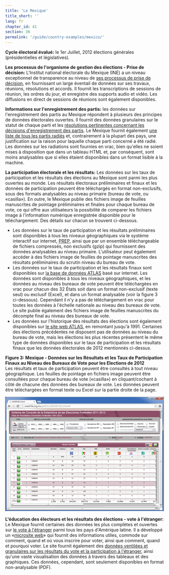 ```yaml
---
title: 'Le Mexique'
title_short: ''
lang: fr
chapter_id: 41
section: 36
permalink: '/guide/country-examples/mexico/'
---
```


**Cycle électoral évalué:** le 1er Juillet, 2012 élections générales (présidentielles et législatives).

**Les processus de l'organisme de gestion des élections - Prise de décision:** L'Institut national électorale du Mexique (INE) a un niveau exceptionnel de transparence au niveau de [ses processus de prise de décision](http://www.ine.mx/archivos3/portal/historico/contenido/Sesiones_del_CG/), en fournissant un large éventail de données sur ses travaux, réunions, résolutions et accords. Il fournit les transcriptions de sessions de réunion, les ordres du jour, et enregistre des supports audio et vidéo. Les diffusions en direct de sessions de réunions sont également disponibles.

**Informations sur l'enregistrement des partis:** les données sur l'enregistrement des partis au Mexique répondent à plusieurs des principes de données électorales ouvertes. Il fournit des données granulaires sur le statut de chaque parti et les [résolutions pertinentes concernant les décisions d'enregistrement des partis](http://www.ine.mx/archivos3/portal/historico/contenido/Partidos_politicos_en_formacion/). Le Mexique fournit également [une liste de tous les partis radiés](http://www.ine.mx/archivos3/portal/historico/contenido/Historico_sobre_perdida_de_registro/) et, contrairement à la plupart des pays, une justification sur la raison pour laquelle chaque parti concerné a été radié. Les données sur les radiations sont fournies en vrac, bien qu'elles ne soient mises à disposition que dans un tableau HTML et, par conséquent, sont moins analysables que si elles étaient disponibles dans un format lisible à la machine.

**La participation électorale et les résultats:** Les données sur les taux de participation et les résultats des élections au Mexique sont parmi les plus ouvertes au monde. Les résultats électoraux préliminaires et finaux et les données de participation peuvent être téléchargés en format non-exclusifs, sous des formats analysables au niveau primaire (bureau de vote, ou «casilla»). En outre, le Mexique publie des fichiers image de feuilles manuscrites de pointage préliminaires et finales pour chaque bureau de vote, ce qui offre aux utilisateurs la possibilité de comparer les fichiers image à l'information numérique enregistrée disponible pour le téléchargement. Des détails sur chacun se trouvent ci-dessous.

- Les données sur le taux de participation et les résultats préliminaires sont disponibles à tous les niveaux géographiques via le système interactif sur internet, [PREP](https://prep2012.ife.org.mx/prep/introduccion.html), ainsi que par un ensemble téléchargeable de fichiers compressés, non exclusifs (gzip) qui fournissent des données analysables au niveau primaire. L'utilisateur peut également accéder à des fichiers image de feuilles de pointage manuscrites des résultats préliminaires du scrutin niveau du bureau de vote.
- Les données sur le taux de participation et les résultats finaux sont disponibles sur [la base de données ATLAS](http://siceef.ife.org.mx/pef2012/SICEEF2012.html) basé sur internet. Les données sont disponibles à tous les niveaux géographiques, et les données au niveau des bureaux de vote peuvent être téléchargées en vrac pour chacun des 32 États soit dans un format non-exclusif (texte seul) ou exclusif (Excel), et dans un format analysable (voir la figure 3 ci-dessous). Cependant il n'y a pas de téléchargement en vrac pour toutes les données à l'échelle nationale au niveau des bureaux de vote. Le site publie également des fichiers image de feuilles manuscrites du décompte final au niveau des bureaux de vote.
- Les données sur l'historique des résultats des élections sont également disponibles sur [le site web ATLAS](http://siceef.ife.org.mx/pef2012/SICEEF2012.html), en remontant jusqu'à 1991. Certaines des élections précédentes ne disposent pas de données au niveau du bureau de vote, mais les élections les plus récentes présentent le même type de données disponibles sur le taux de participation et les résultats finaux que les données électorales de 2012 mentionnés ci-dessus.

**Figure 3: Mexique - Données sur les Résultats et les Taux de Participation Finaux au Niveau des Bureaux de Vote pour les Elections de 2012**  
Les résultats et taux de participation peuvent être consultés à tout niveau géographique. Les feuilles de pointage en fichiers image peuvent être consultées pour chaque bureau de vote («casilla») en cliquant/cochant à côté de chacune des données des bureaux de vote. Les données peuvent être téléchargées en format texte ou Excel sur la partie droite de la page.

[![Mexique - Données sur les Résultats et les Taux de Participation Finaux au Niveau des Bureaux de Vote pour les Elections de 2012](/assets/images/guide/figure_3_mexico.png)](/assets/images/guide/figure_3_mexico.png)

**L'éducation des électeurs et les résultats des élections - vote à l'étranger:** Le Mexique fournit certaines des données les plus complètes et ouvertes sur [le vote à l'étranger](http://www.votoextranjero.mx/) parmi tous les pays d'Amérique latine. Il a développé un «[microsite web](http://www.votoextranjero.mx/)» qui fournit des informations utiles, commode sur comment, quand et où vous inscrire pour voter, ainsi que comment, quand et pourquoi voter. Le site fournit également des [données ventilées et granulaires sur les résultats du vote et la participation à l'étranger](http://www.votoextranjero.mx/documents/10157/4fe7cd4d-8e67-487a-8b60-26ce0894e874), ainsi qu'une vaste visualisation des données à travers des tableaux et des graphiques. Ces données, cependant, sont seulement disponibles en format non-analysable (PDF).

